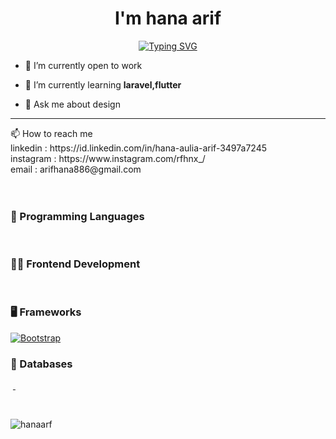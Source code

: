 
<h1 align="center">I'm hana arif</h1>

<p align="center">
<a href="https://git.io/typing-svg"><img src="https://readme-typing-svg.herokuapp.com?font=Fira+Code&pause=1000&color=5C7DA9&center=true&random=false&width=435&lines=web+developer;mobile+app+developer;web+designer" alt="Typing SVG" /></a>
</p>

- 🔭 I’m currently open to work

- 🌱 I’m currently learning **laravel,flutter**

- 💬 Ask me about design


<hr>
📫 How to reach me <br>
linkedin : https://id.linkedin.com/in/hana-aulia-arif-3497a7245 <br> instagram : https://www.instagram.com/rfhnx_/ <br> email : arifhana886@gmail.com  <br>
<br><br>


### 📁 Programming Languages
<p>
        <a href="#"><img alt="" src="https://img.shields.io/badge/javascript-00000F.svg?style=for-the-badge&logo=javascript&logoColor=white"></a>
        <a href="#"><img alt="" src="https://img.shields.io/badge/php-%23777BB4.svg?style=for-the-badge&logo=php&logoColor=white"></a>
        <a href="#"><img alt="" src="https://img.shields.io/badge/dart-%230175C2.svg?style=for-the-badge&logo=dart&logoColor=white"></a>
        
### 👨‍💻 Frontend Development
<p>
    <a href="#"><img alt="" src="https://img.shields.io/badge/vuejs-6DA55F.svg?style=for-the-badge&logo=Vue.js&logoColor=white"></a>
    <a href="#"><img alt="" src="https://img.shields.io/badge/Bootstrap-563D7C?style=for-the-badge&logo=bootstrap&logoColor=white"></a>
    <a href="#"><img alt="" src="https://img.shields.io/badge/TailwindCSS-563D7C?style=for-the-badge&logo=TailwindCSS&logoColor=white"></a>
       
### 🖥️ Frameworks
<p>
    <a href="#"><img alt="Bootstrap" src="https://img.shields.io/badge/Bootstrap-563D7C?style=for-the-badge&logo=bootstrap&logoColor=white"></a>
    <a href="#"><img alt="" src="https://img.shields.io/badge/Flutter-%2302569B.svg?style=for-the-badge&logo=Flutter&logoColor=white"></a>
    <a href="#"><img alt="" src="https://img.shields.io/badge/laravel-%23FF2D20.svg?style=for-the-badge&logo=laravel&logoColor=white"></a>
    <a href="#"><img alt="" src="https://img.shields.io/badge/vuejs-%2335495e.svg?style=for-the-badge&logo=vuedotjs&logoColor=%234FC08D"></a>
    <a href="#"><img alt="" src="https://img.shields.io/badge/node.js-6DA55F?style=for-the-badge&logo=node.js&logoColor=white"></a>

</p>

### 📄 Databases
<p>
    <a href="#"><img alt="" src="https://img.shields.io/badge/MySQL-00000F?style=for-the-badge&logo=mysql&logoColor=white"></a>
    <a href="#"><img alt="" src="https://img.shields.io/badge/postgres-%23316192.svg?style=for-the-badge&logo=postgresql&logoColor=white"</a>
    <a href="#"><img alt="" src ="https://img.shields.io/badge/Firebase-039BE5?style=for-the-badge&logo=Firebase&logoColor=white"></a>
</p>
</p>

<br>
<p><img align="left" src="https://github-readme-stats.vercel.app/api/top-langs?username=hanaarf&show_icons=true&locale=en&layout=compact" alt="hanaarf" /></p>



